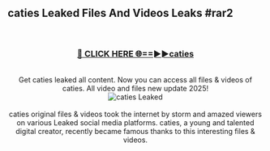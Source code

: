 ## caties Leaked Files And Videos Leaks #rar2
<br>
<div align="center">
<h3><a href="https://watchclip.my.id/caties" rel="nofollow">🔴 CLICK HERE 🌐==►►caties</a></h3>
<br>
Get caties leaked all content. Now you can access all files & videos of caties. All video and files new update 2025!
<br>
<a href="https://watchclip.my.id/caties" rel="nofollow" data-target="animated-image.originalLink"><img src="https://i.ibb.co.com/WyWwxjT/player-gif2.gif" alt="caties Leaked" style="max-width: 100%; display: inline-block;" data-target="animated-image.originalImage"></a>
<br><br>
caties original files & videos took the internet by storm and amazed viewers on various Leaked social media platforms. caties, a young and talented digital creator, recently became famous thanks to this interesting files & videos.
</div>
<br>